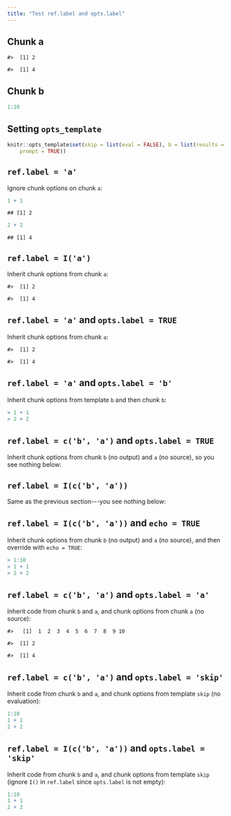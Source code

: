 ```yaml
---
title: "Test ref.label and opts.label"
---
```


## Chunk a


```
#>  [1] 2
```

```
#>  [1] 4
```

## Chunk b


``` r
1:10
```

## Setting `opts_template`


``` r
knitr::opts_template$set(skip = list(eval = FALSE), b = list(results = "markup",
    prompt = TRUE))
```

## `ref.label = 'a'`

Ignore chunk options on chunk `a`:


``` r
1 + 1
```

```
## [1] 2
```

``` r
2 + 2
```

```
## [1] 4
```

## `ref.label = I('a')`

Inherit chunk options from chunk `a`:


```
#>  [1] 2
```

```
#>  [1] 4
```

## `ref.label = 'a'` and `opts.label = TRUE`

Inherit chunk options from chunk `a`:


```
#>  [1] 2
```

```
#>  [1] 4
```

## `ref.label = 'a'` and `opts.label = 'b'`

Inherit chunk options from template `b` and then chunk `b`:


``` r
> 1 + 1
> 2 + 2
```

## `ref.label = c('b', 'a')` and `opts.label = TRUE`

Inherit chunk options from chunk `b` (no output) and `a` (no source), so you see nothing below:



## `ref.label = I(c('b', 'a'))`

Same as the previous section---you see nothing below:



## `ref.label = I(c('b', 'a'))` and `echo = TRUE`

Inherit chunk options from chunk `b` (no output) and `a` (no source), and then override with `echo = TRUE`:


``` r
> 1:10
> 1 + 1
> 2 + 2
```

## `ref.label = c('b', 'a')` and `opts.label = 'a'`

Inherit code from chunk `b` and `a`, and chunk options from chunk `a` (no source):


```
#>   [1]  1  2  3  4  5  6  7  8  9 10
```

```
#>  [1] 2
```

```
#>  [1] 4
```

## `ref.label = c('b', 'a')` and `opts.label = 'skip'`

Inherit code from chunk `b` and `a`, and chunk options from template `skip` (no evaluation):


``` r
1:10
1 + 1
2 + 2
```

## `ref.label = I(c('b', 'a'))` and `opts.label = 'skip'`

Inherit code from chunk `b` and `a`, and chunk options from template `skip` (ignore `I()` in `ref.label` since `opts.label` is not empty):


``` r
1:10
1 + 1
2 + 2
```
